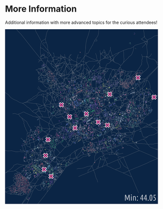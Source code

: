 # More Information

Additional information with more advanced topics for the curious attendees!

![](../../media/Niangoloko.png)